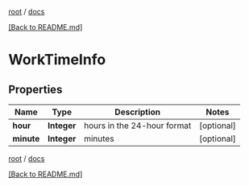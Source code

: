 [root](./../ "root") / [docs](./ "docs")

[[Back to README.md]](./../README.md "[Back to README.md]")

# WorkTimeInfo

## Properties

| Name | Type | Description | Notes |
|------------ | ------------- | ------------- | -------------|
|**hour** | **Integer** | hours in the 24-hour format |  [optional] |
|**minute** | **Integer** | minutes |  [optional] |

[root](./../ "root") / [docs](./ "docs")

[[Back to README.md]](./../README.md "[Back to README.md]")